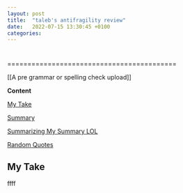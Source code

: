 ```yaml
---
layout: post
title:  "taleb's antifragility review"
date:   2022-07-15 13:30:45 +0100
categories:
---
```

#
==========================================

[[A pre grammar or spelling check upload]]

**Content**


[My Take](##my-take)


[Summary](##summary)


[Summarizing My Summary LOL](##summarizing-my-summary-LOL)


[Random Quotes](##random-quotes…)


## My Take
<p>ffff